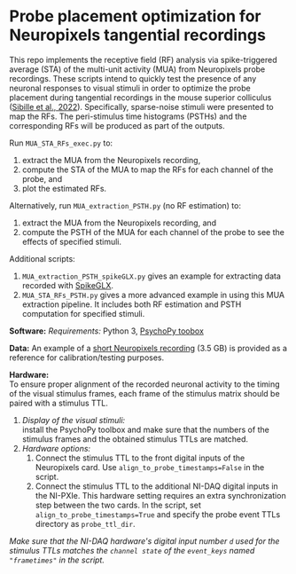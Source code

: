 # Probe placement optimization for Neuropixels tangential recordings

This repo implements the receptive field (RF) analysis via spike-triggered average (STA) of the multi-unit activity (MUA) from Neuropixels probe recordings. These scripts intend to quickly test the presence of any neuronal responses to visual stimuli in order to optimize the probe placement during tangential recordings in the mouse superior colliculus ([Sibille et al., 2022](https://www.sciencedirect.com/science/article/pii/S0165027022001492?via%3Dihub)). Specifically, sparse-noise stimuli were presented to map the RFs. The peri-stimulus time histograms (PSTHs) and the corresponding RFs will be produced as part of the outputs.

Run `MUA_STA_RFs_exec.py` to:
1. extract the MUA from the Neuropixels recording,
2. compute the STA of the MUA to map the RFs for each channel of the probe, and 
3. plot the estimated RFs.

Alternatively, run `MUA_extraction_PSTH.py` (no RF estimation) to:
1. extract the MUA from the Neuropixels recording, and
2. compute the PSTH of the MUA for each channel of the probe to see the effects of specified stimuli.

Additional scripts:
1. `MUA_extraction_PSTH_spikeGLX.py` gives an example for extracting data recorded with [SpikeGLX](https://billkarsh.github.io/SpikeGLX/).
2. `MUA_STA_RFs_PSTH.py` gives a more advanced example in using this MUA extraction pipeline. It includes both RF estimation and PSTH computation for specified stimuli.

**Software:** 
*Requirements:* Python 3, [PsychoPy toobox](https://www.psychopy.org/download.html)

**Data:** 
An example of a [short Neuropixels recording](https://zenodo.org/records/6850116#.YtQNq4RBzQM) (3.5 GB) is provided as a reference for calibration/testing purposes.

**Hardware:**  
To ensure proper alignment of the recorded neuronal activity to the timing of the visual stimulus frames, each frame of the stimulus matrix should be paired with a stimulus TTL.
1. *Display of the visual stimuli:*  
install the PsychoPy toolbox and make sure that the numbers of the stimulus frames and the obtained stimulus TTLs are matched. 
2. *Hardware options:* 
    1. Connect the stimulus TTL to the front digital inputs of the Neuropixels card. Use `align_to_probe_timestamps=False` in the script.
    2. Connect the stimulus TTL to the additional NI-DAQ digital inputs in the NI-PXIe. This hardware setting requires an extra synchronization step between the two cards. In the script, set `align_to_probe_timestamps=True` and specify the probe event TTLs directory as `probe_ttl_dir`. 

*Make sure that the NI-DAQ hardware's digital input number `d` used for the stimulus TTLs matches the `channel state` of the `event_keys` named `"frametimes"` in the script.*

